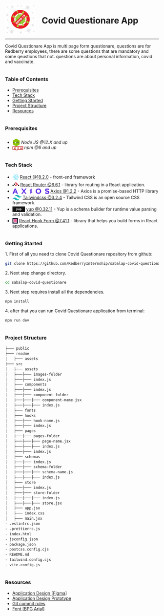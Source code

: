 <div style="display:flex; align-items: center">
  <img src="./readme/assets/icon.jpg" alt="icon" width="100" style="margin-right: 20px" />
  <h1 style="position:relative; top: -6px" >Covid Questionare App</h1>
</div>

---

Covid Questionare App is multi page form questionare, questions are for Redberry employees, there are some questions that are mandatory and some qeustions that not. questions are about personal information, covid and vaccinate.

#

### Table of Contents

- [Prerequisites](#prerequisites)
- [Tech Stack](#tech-stack)
- [Getting Started](#getting-started)
- [Project Structure](#project-structure)
- [Resources](#resources)

#

### Prerequisites

- <img src="readme/assets/node.png" width="25" style="position: relative; top: 8px" /> _Node JS @12.X and up_
- <img src="readme/assets/npm.png" width="35" style="position: relative; top: 4px" /> _npm @6 and up_

#

### Tech Stack

- <img src="readme/assets/react.png" height="18"  style="position: relative; top: 4px" /> [React @18.2.0](https://reactjs.org) - front-end framework
- <img src="readme/assets/react-router.jpg" height="22" style="position: relative; top: 4px" /> [React Router @6.6.1](https://reactrouter.com/en/main) - library for routing in a React application.
- <img src="readme/assets/axios-logo.svg" height="18"  style="position: relative; top: 4px" /> [Axios @1.2.2](https://axios-http.com/docs/intro) - Axios is a promise-based HTTP library
- <img src="readme/assets/tailwind-logo.svg" height="18"  style="position: relative; top: 4px" /> [Tailwindcss @3.2.4](https://tailwindcss.com/) - Tailwind CSS is an open source CSS framework.
- <img src="readme/assets/yup.png" height="18"  style="position: relative; top: 4px" /> [yup @0.32.11](https://github.com/jquense/yup) - Yup is a schema builder for runtime value parsing and validation.
- <img src="readme/assets/react-hook-form.png" height="18" style="position: relative; top: 4px" /> [React Hook Form @7.41.1](https://react-hook-form.com/) - library that helps you build forms in React applications.

#

### Getting Started

1\. First of all you need to clone Covid Questionare repository from github:

```sh
git clone https://github.com/RedberryInternship/sabalap-covid-questionare.git
```

2\. Next step change directory.

```sh
cd sabalap-covid-questionare
```

3\. Next step requires install all the dependencies.

```sh
npm install
```

4\. after that you can run Covid Questionare application from terminal:

```sh
npm run dev
```

#

### Project Structure

```bash
├─── public
├─── readme
│   ├─── assets
├─── src
│   ├─── assets
│   ├───├─── images-folder
│   ├───├─── index.js
│   ├─── components
│   ├───├─── index.js
│   ├───├─── component-folder
│   ├───├───├─── component-name.jsx
│   ├───├───├─── index.js
│   ├─── fonts
│   ├─── hooks
│   ├───├─── hook-name.js
│   ├───├─── index.js
│   ├─── pages
│   ├───├─── pages-folder
│   ├───├───├─── page-name.jsx
│   ├───├───├─── index.js
│   ├───├─── index.js
│   ├─── schemas
│   ├───├─── index.js
│   ├───├─── schema-folder
│   ├───├───├─── schema-name.js
│   ├───├───├─── index.js
│   ├─── store
│   ├───├─── index.js
│   ├───├─── store-folder
│   ├───├───├─── index.js
│   ├───├───├─── store.jsx
│   ├─── app.jsx
│   ├─── index.css
│   ├─── main.jsx
- .eslintrc.json
- .prettierrc.js
- index.html
- jsconfig.json
- package.json
- postcss.config.cjs
- README.md
- tailwind.config.cjs
- vite.config.js
```

#

### Resources

- <a href="https://www.figma.com/file/56t2BI25FcD0LAIjR4GVkQ/%E1%83%99%E1%83%98%E1%83%97%E1%83%AE%E1%83%95%E1%83%90%E1%83%A0%E1%83%98?node-id=37%3A3">Application Design [Figma]</a>
- <a href="https://www.figma.com/proto/56t2BI25FcD0LAIjR4GVkQ/%E1%83%99%E1%83%98%E1%83%97%E1%83%AE%E1%83%95%E1%83%90%E1%83%A0%E1%83%98?node-id=37%3A3&starting-point-node-id=1%3A2&scaling=contain">Application Design Prototype</a>
- <a href="https://redberry.gitbook.io/resources/other/git-is-semantikuri-komitebi">Git commit rules</a>
- <a href="https://fonts.ge/ka/font/13/BPG-Arial">Font [BPG Arial]</a>
